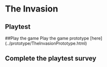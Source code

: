 # The Invasion
## Playtest

##Play the game
Play the game prototype [here] (../prototype/TheInvasionPrototype.html)

## Complete the playtest survey
